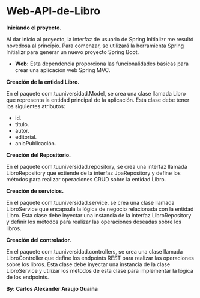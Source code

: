 # Web-API-de-Libro

**Iniciando el proyecto.**

Al dar inicio al proyecto, la interfaz de usuario de Spring Initializr me resultó novedosa al principio. Para comenzar, se utilizará la herramienta Spring Initializr para generar un nuevo proyecto Spring Boot.
- **Web:** Esta dependencia proporciona las funcionalidades básicas para crear una aplicación web Spring MVC.

**Creación de la entidad Libro.**

En el paquete com.tuuniversidad.Model, se crea una clase llamada Libro que representa la entidad principal de la aplicación. Esta clase debe tener los siguientes atributos:
- id.
- titulo.
- autor.
- editorial.
- anioPublicación.
  

**Creación del Repositorio.**

En el paquete com.tuuniversidad.repository, se crea una interfaz llamada LibroRepository que extiende de la interfaz JpaRepository y define los métodos para realizar operaciones CRUD sobre la entidad Libro.


**Creación de servicios.**

En el paquete com.tuuniversidad.service, se crea una clase llamada LibroService que encapsula la lógica de negocio relacionada con la entidad Libro. Esta clase debe inyectar una instancia de la interfaz LibroRepository y definir los métodos para realizar las operaciones deseadas sobre los libros.


**Creación del controlador.**

En el paquete com.tuuniversidad.controllers, se crea una clase llamada LibroController que define los endpoints REST para realizar las operaciones sobre los libros. Esta clase debe inyectar una instancia de la clase LibroService y utilizar los métodos de esta clase para implementar la lógica de los endpoints.

**By: Carlos Alexander Araujo Guaiña**
